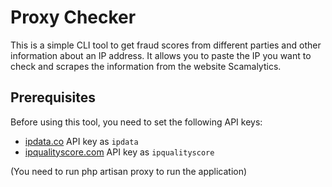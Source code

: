 # Proxy Checker

This is a simple CLI tool to get fraud scores from different parties and other information about an IP address. It allows you to paste the IP you want to check and scrapes the information from the website Scamalytics.

## Prerequisites

Before using this tool, you need to set the following API keys:

- [ipdata.co](https://ipdata.co/) API key as `ipdata`
- [ipqualityscore.com](https://www.ipqualityscore.com) API key as `ipqualityscore`

(You need to run php artisan proxy to run the application)
